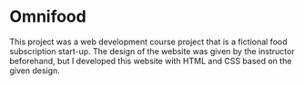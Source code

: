 # Omnifood
This project was a web development course project that is a fictional food subscription start-up. The design of the website was given by the instructor beforehand, but I developed this website with HTML and CSS based on the given design.
